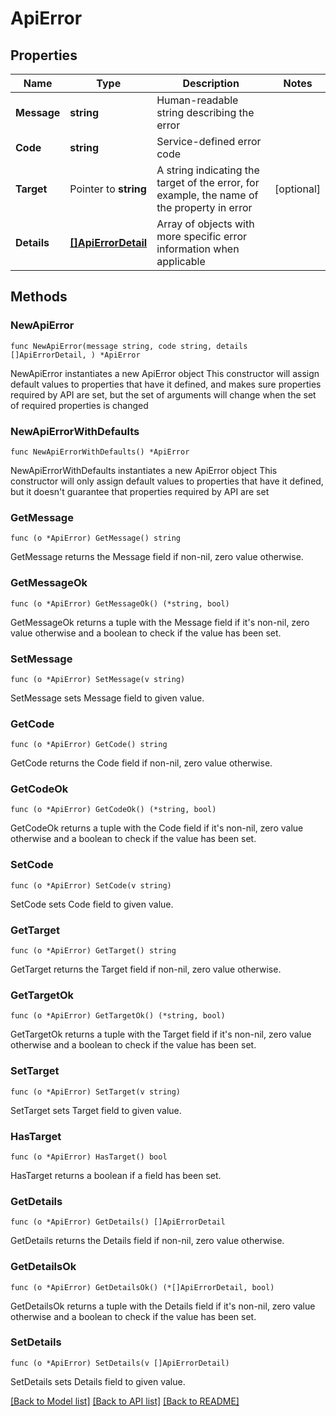 # ApiError

## Properties

Name | Type | Description | Notes
------------ | ------------- | ------------- | -------------
**Message** | **string** | Human-readable string describing the error | 
**Code** | **string** | Service-defined error code | 
**Target** | Pointer to **string** | A string indicating the target of the error, for example, the name of the property in error | [optional] 
**Details** | [**[]ApiErrorDetail**](ApiErrorDetail.md) | Array of objects with more specific error information when applicable | 

## Methods

### NewApiError

`func NewApiError(message string, code string, details []ApiErrorDetail, ) *ApiError`

NewApiError instantiates a new ApiError object
This constructor will assign default values to properties that have it defined,
and makes sure properties required by API are set, but the set of arguments
will change when the set of required properties is changed

### NewApiErrorWithDefaults

`func NewApiErrorWithDefaults() *ApiError`

NewApiErrorWithDefaults instantiates a new ApiError object
This constructor will only assign default values to properties that have it defined,
but it doesn't guarantee that properties required by API are set

### GetMessage

`func (o *ApiError) GetMessage() string`

GetMessage returns the Message field if non-nil, zero value otherwise.

### GetMessageOk

`func (o *ApiError) GetMessageOk() (*string, bool)`

GetMessageOk returns a tuple with the Message field if it's non-nil, zero value otherwise
and a boolean to check if the value has been set.

### SetMessage

`func (o *ApiError) SetMessage(v string)`

SetMessage sets Message field to given value.


### GetCode

`func (o *ApiError) GetCode() string`

GetCode returns the Code field if non-nil, zero value otherwise.

### GetCodeOk

`func (o *ApiError) GetCodeOk() (*string, bool)`

GetCodeOk returns a tuple with the Code field if it's non-nil, zero value otherwise
and a boolean to check if the value has been set.

### SetCode

`func (o *ApiError) SetCode(v string)`

SetCode sets Code field to given value.


### GetTarget

`func (o *ApiError) GetTarget() string`

GetTarget returns the Target field if non-nil, zero value otherwise.

### GetTargetOk

`func (o *ApiError) GetTargetOk() (*string, bool)`

GetTargetOk returns a tuple with the Target field if it's non-nil, zero value otherwise
and a boolean to check if the value has been set.

### SetTarget

`func (o *ApiError) SetTarget(v string)`

SetTarget sets Target field to given value.

### HasTarget

`func (o *ApiError) HasTarget() bool`

HasTarget returns a boolean if a field has been set.

### GetDetails

`func (o *ApiError) GetDetails() []ApiErrorDetail`

GetDetails returns the Details field if non-nil, zero value otherwise.

### GetDetailsOk

`func (o *ApiError) GetDetailsOk() (*[]ApiErrorDetail, bool)`

GetDetailsOk returns a tuple with the Details field if it's non-nil, zero value otherwise
and a boolean to check if the value has been set.

### SetDetails

`func (o *ApiError) SetDetails(v []ApiErrorDetail)`

SetDetails sets Details field to given value.



[[Back to Model list]](../README.md#documentation-for-models) [[Back to API list]](../README.md#documentation-for-api-endpoints) [[Back to README]](../README.md)


